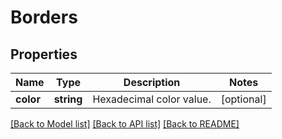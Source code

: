 # Borders

## Properties
Name | Type | Description | Notes
------------ | ------------- | ------------- | -------------
**color** | **string** | Hexadecimal color value. | [optional] 

[[Back to Model list]](../README.md#documentation-for-models) [[Back to API list]](../README.md#documentation-for-api-endpoints) [[Back to README]](../README.md)


